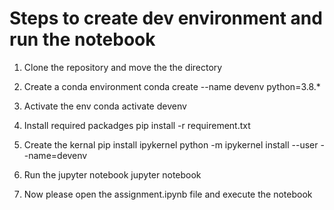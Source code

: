 # Steps to create dev environment and run the notebook

1. Clone the repository and move the the directory
2. Create a conda environment
conda create --name devenv python=3.8.*

3. Activate the env
conda activate devenv

4. Install required packadges
pip install -r requirement.txt

5. Create the kernal
pip install ipykernel
python -m ipykernel install --user --name=devenv

6. Run the jupyter notebook
jupyter notebook

7. Now please open the assignment.ipynb file and execute the notebook